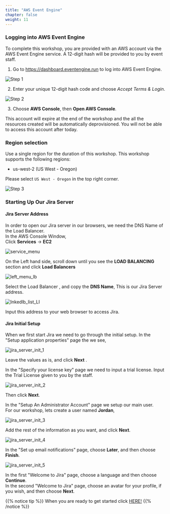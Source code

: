 ```yaml
---
title: "AWS Event Engine"
chapter: false
weight: 11
---
```



### Logging into AWS Event Engine

To complete this workshop, you are provided with an AWS account via the AWS Event Engine service. A 12-digit hash will be provided to you by event staff.


1. Go to https://dashboard.eventengine.run to log into AWS Event Engine.

![Step 1](/images/10_Getting_Started/c9-step1.png)

2. Enter your unique 12-digit hash code and choose *Accept Terms & Login*.

![Step 2](/images/10_Getting_Started/c9-step2.png)

3. Choose **AWS Console**, then **Open AWS Console**.

This account will expire at the end of the workshop and the all the resources created will be automatically deprovisioned. You will not be able to access this account after today.

### Region selection

Use a single region for the duration of this workshop. This workshop supports the following regions:

- us-west-2 (US West - Oregon)

Please select `US West - Oregon` in the top right corner.

![Step 3](/images/10_Getting_Started/c9-step3.png)


### Starting Up Our Jira Server

#### Jira Server Address
In order to open our Jira server in our browsers, we need the DNS Name of the Load Balancer.  
In the AWS Console Window,  
Click **Services** -> **EC2**

![service_menu](/images/10_Getting_Started/service_menu.png)

On the Left hand side, scroll down until you see the **LOAD BALANCING** section and click **Load Balancers**

![left_menu_lb](/images/10_Getting_Started/left_menu_lb.png)

Select the Load Balancer , and copy the **DNS Name**, This is our Jira Server address.

![Inkedlb_list_LI](/images/10_Getting_Started/Inkedlb_list_LI.jpg)

Input this address to your web browser to access Jira.

#### Jira Initial Setup
When we first start Jira we need to go through the initial setup.
In the "Setup application properties" page the we see,

![jira_server_init_1](/images/10_Getting_Started/jira_server_init_1.png)

Leave the values as is, and click **Next** .

In the "Specify your license key" page we need to input a trial license.
Input the Trial License given to you by the staff.

![jira_server_init_2](/images/10_Getting_Started/jira_server_init_2.png)

Then click **Next**.

In the "Setup An Administrator Account" page we setup our main user.  
For our workshop, lets create a user named **Jordan**, 

![jira_server_init_3](/images/10_Getting_Started/jira_server_init_3.png)

Add the rest of the information as you want, and click **Next**.

![jira_server_init_4](/images/10_Getting_Started/jira_server_init_4.png)

In the "Set up email notifications" page, choose **Later**, and then choose **Finish**.

![jira_server_init_5](/images/10_Getting_Started/jira_server_init_5.png)

In the first "Welcome to Jira" page, choose a language and then choose **Continue**.  
In the second "Welcome to Jira" page, choose an avatar for your profile, if you wish,
and then choose **Next**.

{{% notice tip %}}
When you are ready to get started click [<i class="fas fa-arrow-circle-right"></i> HERE!](/30_creating_backlog.html)
{{% /notice %}}